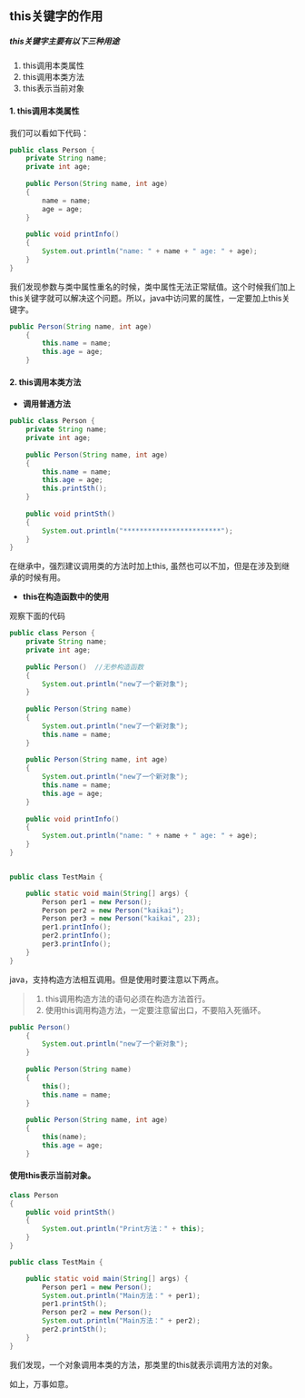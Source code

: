 ## this关键字的作用

##### this关键字主要有以下三种用途

1. this调用本类属性
2. this调用本类方法
3. this表示当前对象

#### 1. this调用本类属性

我们可以看如下代码：

```java
public class Person {
	private String name;
	private int age;
	
	public Person(String name, int age)
	{
		name = name;
		age = age;
	}
	
	public void printInfo()
	{
		System.out.println("name: " + name + " age: " + age);
	}
}
```

我们发现参数与类中属性重名的时候，类中属性无法正常赋值。这个时候我们加上this关键字就可以解决这个问题。所以，java中访问累的属性，一定要加上this关键字。

```java
public Person(String name, int age)
	{
		this.name = name;
		this.age = age;
	}
```

#### 2. this调用本类方法

- **调用普通方法**

```java
public class Person {
	private String name;
	private int age;
	
	public Person(String name, int age)
	{
		this.name = name;
		this.age = age;
		this.printSth();
	}
	
	public void printSth()
	{
		System.out.println("************************");
	}
}
```

在继承中，强烈建议调用类的方法时加上this, 虽然也可以不加，但是在涉及到继承的时候有用。

- **this在构造函数中的使用**

观察下面的代码

```java
public class Person {
	private String name;
	private int age;
	
	public Person()  //无参构造函数
	{
		System.out.println("new了一个新对象");
	}
	
	public Person(String name)
	{
		System.out.println("new了一个新对象");
		this.name = name;
	}
	
	public Person(String name, int age)
	{
		System.out.println("new了一个新对象");
		this.name = name;
		this.age = age;
	}
    
    public void printInfo()
	{
		System.out.println("name: " + name + " age: " + age);
	}
}


public class TestMain {

	public static void main(String[] args) {
		Person per1 = new Person();
		Person per2 = new Person("kaikai");
		Person per3 = new Person("kaikai", 23);
		per1.printInfo();
		per2.printInfo();
		per3.printInfo();
	}
}
```

java，支持构造方法相互调用。但是使用时要注意以下两点。

> 1. this调用构造方法的语句必须在构造方法首行。
> 2. 使用this调用构造方法，一定要注意留出口，不要陷入死循环。

```java
public Person()
	{
		System.out.println("new了一个新对象");
	}
	
	public Person(String name)
	{
		this();
		this.name = name;
	}
	
	public Person(String name, int age)
	{
		this(name);
		this.age = age;
	}
```

#### 使用this表示当前对象。

```java
class Person
{
	public void printSth()
	{
		System.out.println("Print方法：" + this);
	}
}

public class TestMain {

	public static void main(String[] args) {
		Person per1 = new Person();
		System.out.println("Main方法：" + per1);
		per1.printSth();
		Person per2 = new Person();
		System.out.println("Main方法：" + per2);
		per2.printSth();
	}
}

```

我们发现，一个对象调用本类的方法，那类里的this就表示调用方法的对象。



如上，万事如意。